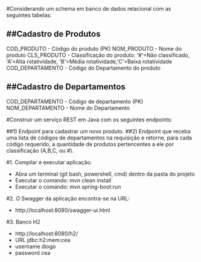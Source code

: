 #Considerando um schema em banco de dados relacional com as seguintes tabelas:

##Cadastro de Produtos
--------------------
COD_PRODUTO  - Código do produto (PK)
NOM_PRODUTO  - Nome do produto
CLS_PRODUTO  - Classificação do produto: '#'=Não classificado, 'A'=Alta rotatividade, 'B'=Média rotatividade,'C'=Baixa rotatividade
COD_DEPARTAMENTO  - Código do Departamento do produto

 
 
##Cadastro de Departamentos
-------------------------
COD_DEPARTAMENTO  - Código de departamento (PK)
NOM_DEPARTAMENTO  - Nome do Departamento


#Construir um serviço REST em Java com os seguintes endpoints:

##1) Endpoint para cadastrar um novo produto.
##2) Endpoint que receba uma lista de códigos de departamentos na requisição e retorne, para cada código requerido, a quantidade de produtos pertencentes a ele por classificação (A,B,C, ou #).


#1. Compilar e executar aplicação.
 - Abra um terminal (git bash, powershell, cmd) dentro da pasta do projeto
 - Executar o comando: mvn clean install
 - Executar o comando: mvn spring-boot:run

#2. O Swagger da aplicação encontra-se na URL: 
 - http://localhost:8080/swagger-ui.html

#3. Banco H2
 - http://localhost:8080/h2/
 - URL jdbc:h2:mem:cea
 - username diogo
 - password cea
